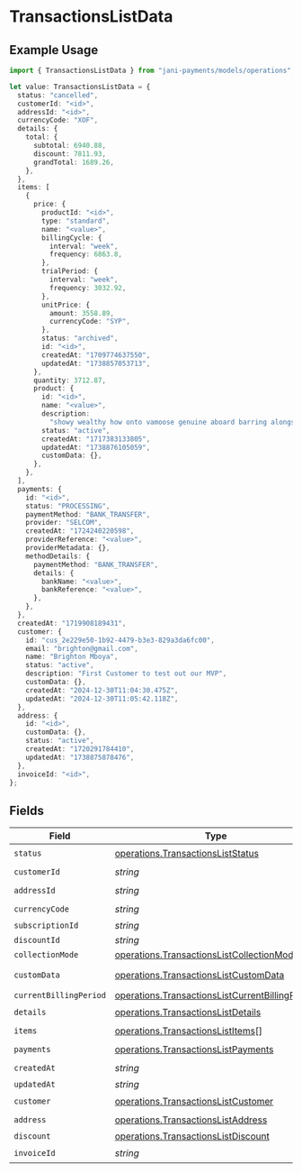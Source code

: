 # TransactionsListData

## Example Usage

```typescript
import { TransactionsListData } from "jani-payments/models/operations";

let value: TransactionsListData = {
  status: "cancelled",
  customerId: "<id>",
  addressId: "<id>",
  currencyCode: "XOF",
  details: {
    total: {
      subtotal: 6940.88,
      discount: 7811.93,
      grandTotal: 1689.26,
    },
  },
  items: [
    {
      price: {
        productId: "<id>",
        type: "standard",
        name: "<value>",
        billingCycle: {
          interval: "week",
          frequency: 6863.8,
        },
        trialPeriod: {
          interval: "week",
          frequency: 3032.92,
        },
        unitPrice: {
          amount: 3558.89,
          currencyCode: "SYP",
        },
        status: "archived",
        id: "<id>",
        createdAt: "1709774637550",
        updatedAt: "1738857053713",
      },
      quantity: 3712.87,
      product: {
        id: "<id>",
        name: "<value>",
        description:
          "showy wealthy how onto vamoose genuine aboard barring alongside",
        status: "active",
        createdAt: "1717383133805",
        updatedAt: "1738876105059",
        customData: {},
      },
    },
  ],
  payments: {
    id: "<id>",
    status: "PROCESSING",
    paymentMethod: "BANK_TRANSFER",
    provider: "SELCOM",
    createdAt: "1724240220598",
    providerReference: "<value>",
    providerMetadata: {},
    methodDetails: {
      paymentMethod: "BANK_TRANSFER",
      details: {
        bankName: "<value>",
        bankReference: "<value>",
      },
    },
  },
  createdAt: "1719908189431",
  customer: {
    id: "cus_2e229e50-1b92-4479-b3e3-829a3da6fc00",
    email: "brighton@gmail.com",
    name: "Brighton Mboya",
    status: "active",
    description: "First Customer to test out our MVP",
    customData: {},
    createdAt: "2024-12-30T11:04:30.475Z",
    updatedAt: "2024-12-30T11:05:42.118Z",
  },
  address: {
    id: "<id>",
    customData: {},
    status: "active",
    createdAt: "1720291784410",
    updatedAt: "1738875878476",
  },
  invoiceId: "<id>",
};
```

## Fields

| Field                                                                                                              | Type                                                                                                               | Required                                                                                                           | Description                                                                                                        |
| ------------------------------------------------------------------------------------------------------------------ | ------------------------------------------------------------------------------------------------------------------ | ------------------------------------------------------------------------------------------------------------------ | ------------------------------------------------------------------------------------------------------------------ |
| `status`                                                                                                           | [operations.TransactionsListStatus](../../models/operations/transactionsliststatus.md)                             | :heavy_check_mark:                                                                                                 | N/A                                                                                                                |
| `customerId`                                                                                                       | *string*                                                                                                           | :heavy_check_mark:                                                                                                 | N/A                                                                                                                |
| `addressId`                                                                                                        | *string*                                                                                                           | :heavy_check_mark:                                                                                                 | N/A                                                                                                                |
| `currencyCode`                                                                                                     | *string*                                                                                                           | :heavy_check_mark:                                                                                                 | N/A                                                                                                                |
| `subscriptionId`                                                                                                   | *string*                                                                                                           | :heavy_minus_sign:                                                                                                 | N/A                                                                                                                |
| `discountId`                                                                                                       | *string*                                                                                                           | :heavy_minus_sign:                                                                                                 | N/A                                                                                                                |
| `collectionMode`                                                                                                   | [operations.TransactionsListCollectionMode](../../models/operations/transactionslistcollectionmode.md)             | :heavy_minus_sign:                                                                                                 | N/A                                                                                                                |
| `customData`                                                                                                       | [operations.TransactionsListCustomData](../../models/operations/transactionslistcustomdata.md)                     | :heavy_minus_sign:                                                                                                 | Any valid JSON value                                                                                               |
| `currentBillingPeriod`                                                                                             | [operations.TransactionsListCurrentBillingPeriod](../../models/operations/transactionslistcurrentbillingperiod.md) | :heavy_minus_sign:                                                                                                 | N/A                                                                                                                |
| `details`                                                                                                          | [operations.TransactionsListDetails](../../models/operations/transactionslistdetails.md)                           | :heavy_check_mark:                                                                                                 | N/A                                                                                                                |
| `items`                                                                                                            | [operations.TransactionsListItems](../../models/operations/transactionslistitems.md)[]                             | :heavy_check_mark:                                                                                                 | N/A                                                                                                                |
| `payments`                                                                                                         | [operations.TransactionsListPayments](../../models/operations/transactionslistpayments.md)                         | :heavy_check_mark:                                                                                                 | N/A                                                                                                                |
| `createdAt`                                                                                                        | *string*                                                                                                           | :heavy_check_mark:                                                                                                 | N/A                                                                                                                |
| `updatedAt`                                                                                                        | *string*                                                                                                           | :heavy_minus_sign:                                                                                                 | N/A                                                                                                                |
| `customer`                                                                                                         | [operations.TransactionsListCustomer](../../models/operations/transactionslistcustomer.md)                         | :heavy_check_mark:                                                                                                 | N/A                                                                                                                |
| `address`                                                                                                          | [operations.TransactionsListAddress](../../models/operations/transactionslistaddress.md)                           | :heavy_check_mark:                                                                                                 | N/A                                                                                                                |
| `discount`                                                                                                         | [operations.TransactionsListDiscount](../../models/operations/transactionslistdiscount.md)                         | :heavy_minus_sign:                                                                                                 | N/A                                                                                                                |
| `invoiceId`                                                                                                        | *string*                                                                                                           | :heavy_check_mark:                                                                                                 | N/A                                                                                                                |